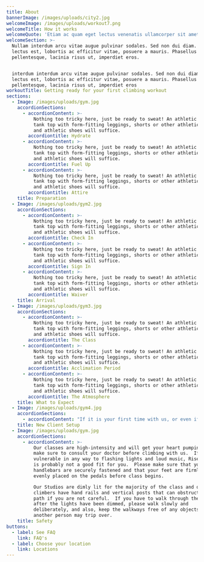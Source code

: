 ```yaml
---
title: About
bannerImage: /images/uploads/city2.jpg
welcomeImage: /images/uploads/workout7.png
welcomeTitle: How it works
welcomeQuote: 'Etiam ac quam eget lectus venenatis ullamcorper sit amet non arcu. '
welcomeSection: >-
  Nullam interdum arcu vitae augue pulvinar sodales. Sed non dui diam. Quisque
  lectus est, lobortis ac efficitur vitae, posuere a mauris. Phasellus ac dui
  pellentesque, lacinia risus ut, imperdiet eros.


  interdum interdum arcu vitae augue pulvinar sodales. Sed non dui diam. Quisque
  lectus est, lobortis ac efficitur vitae, posuere a mauris. Phasellus ac dui
  pellentesque, lacinia risus ut, imperdiet eros
workoutTitle: Getting ready for your first climbing workout
sections:
  - Image: /images/uploads/gym.jpg
    accordionSections:
      - accordionContent: >-
          Nothing too tricky here, just be ready to sweat! An athletic shirt or
          tank top with form-fitting leggings, shorts or other athletic bottom
          and athletic shoes will suffice.
        accordiontitle: Hydrate
      - accordionContent: >-
          Nothing too tricky here, just be ready to sweat! An athletic shirt or
          tank top with form-fitting leggings, shorts or other athletic bottom
          and athletic shoes will suffice.
        accordiontitle: Fuel Up
      - accordionContent: >-
          Nothing too tricky here, just be ready to sweat! An athletic shirt or
          tank top with form-fitting leggings, shorts or other athletic bottom
          and athletic shoes will suffice.
        accordiontitle: Attire
    title: Preparation
  - Image: /images/uploads/gym2.jpg
    accordionSections:
      - accordionContent: >-
          Nothing too tricky here, just be ready to sweat! An athletic shirt or
          tank top with form-fitting leggings, shorts or other athletic bottom
          and athletic shoes will suffice.
        accordiontitle: Check In
      - accordionContent: >-
          Nothing too tricky here, just be ready to sweat! An athletic shirt or
          tank top with form-fitting leggings, shorts or other athletic bottom
          and athletic shoes will suffice.
        accordiontitle: Sign In
      - accordionContent: >-
          Nothing too tricky here, just be ready to sweat! An athletic shirt or
          tank top with form-fitting leggings, shorts or other athletic bottom
          and athletic shoes will suffice.
        accordiontitle: Waiver
    title: Arrival
  - Image: /images/uploads/gym3.jpg
    accordionSections:
      - accordionContent: >-
          Nothing too tricky here, just be ready to sweat! An athletic shirt or
          tank top with form-fitting leggings, shorts or other athletic bottom
          and athletic shoes will suffice.
        accordiontitle: The Class
      - accordionContent: >-
          Nothing too tricky here, just be ready to sweat! An athletic shirt or
          tank top with form-fitting leggings, shorts or other athletic bottom
          and athletic shoes will suffice.
        accordiontitle: Acclimation Period
      - accordionContent: >-
          Nothing too tricky here, just be ready to sweat! An athletic shirt or
          tank top with form-fitting leggings, shorts or other athletic bottom
          and athletic shoes will suffice.
        accordiontitle: The Atmosphere
    title: What to Expect
  - Image: /images/uploads/gym4.jpg
    accordionSections:
      - accordionContent: "If it is your first time with us, or even if it’s not, a front desk employee will gladly assist you in setting up your climber.\n      Here are some of the set-up highlight\n      • \tFoot straps should have a finger or two worth of slack so they do not restrict blood flow\n      • \tHandlebars should be at shoulder height or below\n      • \tWhile climbing, the torso and shins should be parallel with the vertical post\n      • \tNever hold onto the vertical post\n      • \tIf you feel lightheaded or dizzy, immediately grab the foam handrails, step off the climber, and alert a staff member to receive medical attention"
    title: New Client Setup
  - Image: /images/uploads/gym.jpg
    accordionSections:
      - accordionContent: >-
          Our classes are high-intensity and will get your heart pumping, so
          make sure to consult your doctor before climbing with us.  If you are
          vulnerable in any way to flashing lights and loud music, Rise Nation
          is probably not a good fit for you.  Please make sure that your
          handlebars are securely fastened and that your feet are firmly and
          evenly placed on the pedals before class begins.

          Our Studios are dimly lit for the majority of the class and our
          climbers have hand rails and vertical posts that can obstruct your
          path if you are not careful.  If you have to walk through the room
          after the lights have been dimmed, please walk slowly and
          deliberately, and also, keep the walkways free of any objects that
          another person may trip over.
    title: Safety
buttons:
  - label: See FAQ
    link: FAQ's
  - label: Choose your location
    link: Locations
---
```


